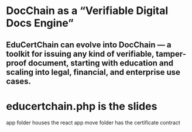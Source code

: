 # DocChain as a “Verifiable Digital Docs Engine”
## EduCertChain can evolve into DocChain — a toolkit for issuing any kind of verifiable, tamper-proof document, starting with education and scaling into legal, financial, and enterprise use cases.

# educertchain.php is the slides

app folder houses the react app
move folder has the certificate contract

